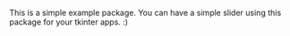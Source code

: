 This is a simple example package.
You can have a simple slider using this package for your tkinter apps. :) 